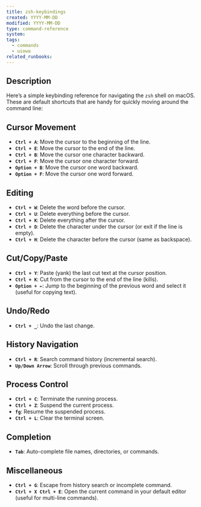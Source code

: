 ```yaml
---
title: zsh-keybindings
created: YYYY-MM-DD
modified: YYYY-MM-DD
type: command-reference
system: 
tags:
  - commands
  - uiowa
related_runbooks:
---
```


## Description

Here’s a simple keybinding reference for navigating the `zsh` shell on macOS. These are default shortcuts that are handy for quickly moving around the command line:

## **Cursor Movement**

- **`Ctrl + A`**: Move the cursor to the beginning of the line.
- **`Ctrl + E`**: Move the cursor to the end of the line.
- **`Ctrl + B`**: Move the cursor one character backward.
- **`Ctrl + F`**: Move the cursor one character forward.
- **`Option + B`**: Move the cursor one word backward.
- **`Option + F`**: Move the cursor one word forward.

## **Editing**

- **`Ctrl + W`**: Delete the word before the cursor.
- **`Ctrl + U`**: Delete everything before the cursor.
- **`Ctrl + K`**: Delete everything after the cursor.
- **`Ctrl + D`**: Delete the character under the cursor (or exit if the line is empty).
- **`Ctrl + H`**: Delete the character before the cursor (same as backspace).

## **Cut/Copy/Paste**

- **`Ctrl + Y`**: Paste (yank) the last cut text at the cursor position.
- **`Ctrl + K`**: Cut from the cursor to the end of the line (kills).
- **`Option + ←`**: Jump to the beginning of the previous word and select it (useful for copying text).

## **Undo/Redo**

- **`Ctrl + _`**: Undo the last change.
  
## **History Navigation**

- **`Ctrl + R`**: Search command history (incremental search).
- **`Up/Down Arrow`**: Scroll through previous commands.

## **Process Control**

- **`Ctrl + C`**: Terminate the running process.
- **`Ctrl + Z`**: Suspend the current process.
- **`fg`**: Resume the suspended process.
- **`Ctrl + L`**: Clear the terminal screen.

## **Completion**

- **`Tab`**: Auto-complete file names, directories, or commands.

## **Miscellaneous**

- **`Ctrl + G`**: Escape from history search or incomplete command.
- **`Ctrl + X Ctrl + E`**: Open the current command in your default editor (useful for multi-line commands).